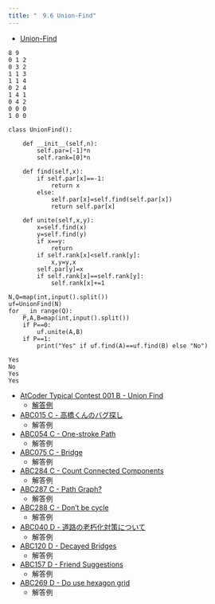 ```yaml
---
title: "　9.6 Union-Find"
---
```


* [Union-Find](https://ja.wikipedia.org/wiki/%E7%B4%A0%E9%9B%86%E5%90%88%E3%83%87%E3%83%BC%E3%82%BF%E6%A7%8B%E9%80%A0)

```text:入力
8 9
0 1 2
0 3 2
1 1 3
1 1 4
0 2 4
1 4 1
0 4 2
0 0 0
1 0 0
```

```python:サンプルコード
class UnionFind():

    def __init__(self,n):
        self.par=[-1]*n
        self.rank=[0]*n

    def find(self,x):
        if self.par[x]==-1:
            return x
        else:
            self.par[x]=self.find(self.par[x])
            return self.par[x]

    def unite(self,x,y):
        x=self.find(x)
        y=self.find(y)
        if x==y:
            return
        if self.rank[x]<self.rank[y]:
            x,y=y,x
        self.par[y]=x
        if self.rank[x]==self.rank[y]:
            self.rank[x]+=1

N,Q=map(int,input().split())
uf=UnionFind(N)
for _ in range(Q):
    P,A,B=map(int,input().split())
    if P==0:
        uf.unite(A,B)
    if P==1:
        print("Yes" if uf.find(A)==uf.find(B) else "No")
```

```text:実行結果
Yes
No
Yes
Yes
```

- [AtCoder Typical Contest 001 B - Union Find](https://atcoder.jp/contests/atc001/tasks/unionfind_a)
    - [解答例](https://atcoder.jp/contests/atc001/submissions/40610748)
- [ABC015 C - 高橋くんのバグ探し](https://atcoder.jp/contests/abc015/tasks/abc015_3)
    - 解答例
- [ABC054 C - One-stroke Path](https://atcoder.jp/contests/abc054/tasks/abc054_c)
    - 解答例
- [ABC075 C - Bridge](https://atcoder.jp/contests/abc075/tasks/abc075_c)
    - 解答例
- [ABC284 C - Count Connected Components](https://atcoder.jp/contests/abc284/tasks/abc284_c)
    - 解答例
- [ABC287 C - Path Graph?](https://atcoder.jp/contests/abc287/tasks/abc287_c)
    - 解答例
- [ABC288 C - Don’t be cycle](https://atcoder.jp/contests/abc288/tasks/abc288_c)
    - 解答例
- [ABC040 D - 道路の老朽化対策について](https://atcoder.jp/contests/abc040/tasks/abc040_d)
    - 解答例
- [ABC120 D - Decayed Bridges](https://atcoder.jp/contests/abc120/tasks/abc120_d)
    - 解答例
- [ABC157 D - Friend Suggestions](https://atcoder.jp/contests/abc157/tasks/abc157_d)
    - 解答例
- [ABC269 D - Do use hexagon grid](https://atcoder.jp/contests/abc269/tasks/abc269_d)
    - 解答例